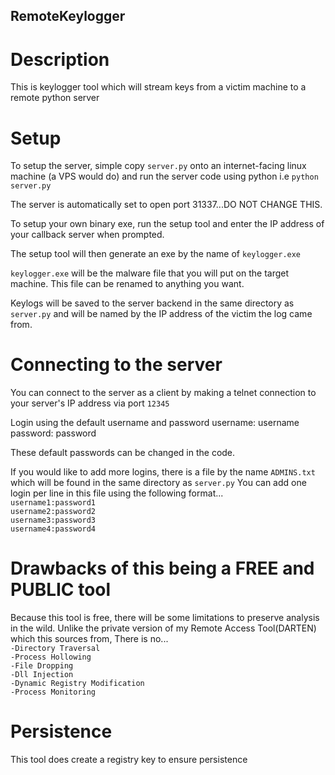 ## RemoteKeylogger

# Description
This is keylogger tool which will stream keys from a victim machine to a remote python server

# Setup
To setup the server, simple copy `server.py` onto an internet-facing linux machine (a VPS would do) and run the server code using python
i.e `python server.py`

The server is automatically set to open port 31337...DO NOT CHANGE THIS.

To setup your own binary exe, run the setup tool and enter the IP address of your callback server when prompted.

The setup tool will then generate an exe by the name of `keylogger.exe`

`keylogger.exe` will be the malware file that you will put on the target machine.
This file can be renamed to anything you want.

Keylogs will be saved to the server backend in the same directory as `server.py` and will be named by the IP address of the victim the log came from.

# Connecting to the server
You can connect to the server as a client by making a telnet connection to your server's IP address via port `12345`

Login using the default username and password
username: username
password: password

These default passwords can be changed in the code.

If you would like to add more logins, there is a file by the name `ADMINS.txt` which will be found in the same directory as `server.py`
You can add one login per line in this file using the following format...<br />
`username1:password1`<br />
`username2:password2`<br />
`username3:password3`<br />
`username4:password4`<br />

# Drawbacks of this being a FREE and PUBLIC tool
Because this tool is free, there will be some limitations to preserve analysis in the wild.
Unlike the private version of my Remote Access Tool(DARTEN) which this sources from, There is no...<br />
	`-Directory Traversal`<br />
	`-Process Hollowing`<br />
	`-File Dropping`<br />
	`-Dll Injection`<br />
	`-Dynamic Registry Modification`<br />
	`-Process Monitoring`<br />

# Persistence
This tool does create a registry key to ensure persistence
